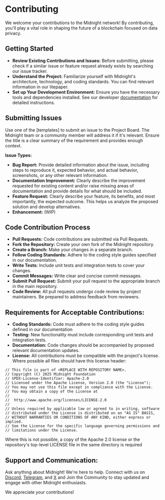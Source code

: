# Contributing

We welcome your contributions to the Midnight network! By contributing, you'll play a vital role in shaping the future of a blockchain focused on data privacy.

## Getting Started

* **Review Existing Contributions and Issues:** Before submitting, please check if a similar issue or feature request already exists by searching our issue tracker.
* **Understand the Project:** Familiarize yourself with Midnight's architecture, technology, and coding standards. You can find relevant information in our litepaper. 
* **Set up Your Development Environment:** Ensure you have the necessary tools and dependencies installed. See our developer [documentation](https://docs.midnight.network/) for detailed instructions. 

## Submitting Issues

Use one of the [templates] to submit an issue to the Project Board. The Midnight team or a community member will address it if it's relevant.
Ensure the title is a clear summary of the requirement and provides enough context.

**Issue Types:**

* **Bug Report:** Provide detailed information about the issue, including steps to reproduce it, expected behavior, and actual behavior, screenshots, or any other relevant information.
* **Documentation Improvement:** Clearly describe the improvement requested for existing content and/or raise missing areas of documentation and provide details for what should be included.  
* **Feature Request:** Clearly describe your feature, its benefits, and most importantly, the expected outcome. This helps us analyze the proposed solution and develop alternatives.
* **Enhancement:** (WIP)

## Code Contribution Process

* **Pull Requests:** Code contributions are submitted via Pull Requests.
* **Fork the Repository:** Create your own fork of the Midnight repository.
* **Create a Branch:** Make your changes in a separate branch.
* **Follow Coding Standards:** Adhere to the coding style guides specified in our documentation.
* **Write Tests:** Include unit tests and integration tests to cover your changes.
* **Commit Messages:** Write clear and concise commit messages.
* **Submit Pull Request:** Submit your pull request to the appropriate branch in the main repository.
* **Code Review:** All pull requests undergo code review by project maintainers. Be prepared to address feedback from reviewers.

## Requirements for Acceptable Contributions:

* **Coding Standards:** Code must adhere to the coding style guides defined in our documentation
* **Testing:** New functionality must include corresponding unit tests and integration tests.
* **Documentation:** Code changes should be accompanied by proposed relevant documentation updates.
* **License:** All contributions must be compatible with the project's license. Where possible all files should have this license header:

```
// This file is part of <REPLACE WITH REPOSITORY NAME>.
// Copyright (C) 2025 Midnight Foundation
// SPDX-License-Identifier: Apache-2.0
// Licensed under the Apache License, Version 2.0 (the "License");
// You may not use this file except in compliance with the License.
// You may obtain a copy of the License at
//
//	http://www.apache.org/licenses/LICENSE-2.0
//
// Unless required by applicable law or agreed to in writing, software
// distributed under the License is distributed on an "AS IS" BASIS,
// WITHOUT WARRANTIES OR CONDITIONS OF ANY KIND, either express or implied.
// See the License for the specific language governing permissions and
// limitations under the License.
```

Where this is not possible, a copy of the Apache 2.0 license or the repository's top-level LICENSE file in the same directory is required

## Support and Communication:

Ask anything about Midnight! We're here to help. Connect with us on [Discord](https://discord.com/invite/midnightnetwork), [Telegram](https://t.me/Midnight_Network_Official), and [X](https://x.com/MidnightNtwrk) and Join the Community to stay updated and engage with other Midnight enthusiasts.

We appreciate your contributions!
